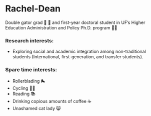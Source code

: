 # Rachel-Dean
Double gator grad :crocodile: :crocodile: and first-year doctoral student in UF’s Higher Education Administration and Policy Ph.D. program :woman_student:
### Research interests: 
- Exploring social and academic integration among non-traditional students (International, first-generation, and transfer students). 
### Spare time interests: 
- Rollerblading :roller_skate:
- Cycling :biking_woman:
- Reading :books:
- Drinking copious amounts of coffee :coffee:
- Unashamed cat lady :smile_cat:
